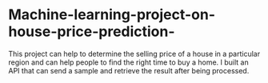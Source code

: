 # Machine-learning-project-on-house-price-prediction-
This project can help to determine the selling price of a house in a particular region and can help people to find the right time to buy a home. I built an API that can send a sample and retrieve the result after being processed.
